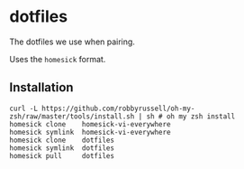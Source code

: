 # dotfiles

The dotfiles we use when pairing.

Uses the `homesick` format.

## Installation

    curl -L https://github.com/robbyrussell/oh-my-zsh/raw/master/tools/install.sh | sh # oh my zsh install
    homesick clone    homesick-vi-everywhere
    homesick symlink  homesick-vi-everywhere
    homesick clone    dotfiles
    homesick symlink  dotfiles
    homesick pull     dotfiles

